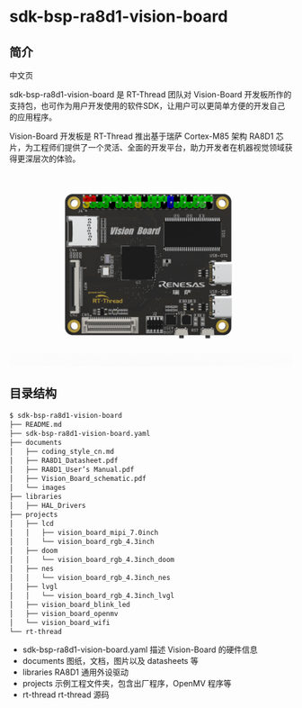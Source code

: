 # sdk-bsp-ra8d1-vision-board
## 简介

中文页

sdk-bsp-ra8d1-vision-board 是 RT-Thread 团队对 Vision-Board 开发板所作的支持包，也可作为用户开发使用的软件SDK，让用户可以更简单方便的开发自己的应用程序。

Vision-Board 开发板是 RT-Thread 推出基于瑞萨 Cortex-M85 架构 RA8D1 芯片，为工程师们提供了一个灵活、全面的开发平台，助力开发者在机器视觉领域获得更深层次的体验。

![](documents/images/big.png)

## 目录结构

```
$ sdk-bsp-ra8d1-vision-board
├── README.md
├── sdk-bsp-ra8d1-vision-board.yaml
├── documents
│   ├── coding_style_cn.md
│   ├── RA8D1_Datasheet.pdf
│   ├── RA8D1_User’s Manual.pdf
│   ├── Vision_Board_schematic.pdf
│   └── images
├── libraries
│   ├── HAL_Drivers
├── projects
│   ├── lcd
│	│	├── vision_board_mipi_7.0inch
│	│	└── vision_board_rgb_4.3inch
│   ├── doom
│	│	└── vision_board_rgb_4.3inch_doom
│   ├── nes
│	│	└── vision_board_rgb_4.3inch_nes
│   ├── lvgl
│	│	└── vision_board_rgb_4.3inch_lvgl
│   ├── vision_board_blink_led
│   ├── vision_board_openmv
│   └── vision_board_wifi
└── rt-thread
```

- sdk-bsp-ra8d1-vision-board.yaml 描述 Vision-Board 的硬件信息
- documents 图纸，文档，图片以及 datasheets 等
- libraries RA8D1 通用外设驱动
- projects 示例工程文件夹，包含出厂程序，OpenMV 程序等
- rt-thread rt-thread 源码

